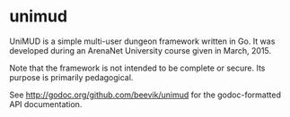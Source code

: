 unimud
======

UniMUD is a simple multi-user dungeon framework written in Go. It was
developed during an ArenaNet University course given in March, 2015.

Note that the framework is not intended to be complete or secure. Its
purpose is primarily pedagogical.

See http://godoc.org/github.com/beevik/unimud for the godoc-formatted API
documentation.
